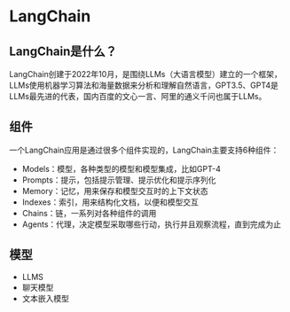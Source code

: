 # LangChain
## LangChain是什么？
LangChain创建于2022年10月，是围绕LLMs（大语言模型）建立的一个框架，LLMs使用机器学习算法和海量数据来分析和理解自然语言，GPT3.5、GPT4是LLMs最先进的代表，国内百度的文心一言、阿里的通义千问也属于LLMs。

## 组件
一个LangChain应用是通过很多个组件实现的，LangChain主要支持6种组件：
* Models：模型，各种类型的模型和模型集成，比如GPT-4
* Prompts：提示，包括提示管理、提示优化和提示序列化
* Memory：记忆，用来保存和模型交互时的上下文状态
* Indexes：索引，用来结构化文档，以便和模型交互
* Chains：链，一系列对各种组件的调用
* Agents：代理，决定模型采取哪些行动，执行并且观察流程，直到完成为止

## 模型
* LLMS
* 聊天模型
* 文本嵌入模型